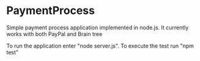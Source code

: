 # PaymentProcess
Simple payment process application implemented in node.js.
It currently works with both PayPal and Brain tree

To run the application enter "node server.js". To execute the test run "npm test"
